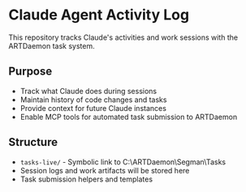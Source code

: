 # Claude Agent Activity Log

This repository tracks Claude's activities and work sessions with the ARTDaemon task system.

## Purpose
- Track what Claude does during sessions
- Maintain history of code changes and tasks
- Provide context for future Claude instances
- Enable MCP tools for automated task submission to ARTDaemon

## Structure
- `tasks-live/` - Symbolic link to C:\ARTDaemon\Segman\Tasks
- Session logs and work artifacts will be stored here
- Task submission helpers and templates